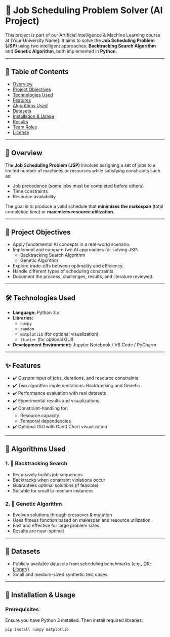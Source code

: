 # 🧠 Job Scheduling Problem Solver (AI Project)

This project is part of our Artificial Intelligence & Machine Learning course at [Your University Name]. It aims to solve the **Job Scheduling Problem (JSP)** using two intelligent approaches: **Backtracking Search Algorithm** and **Genetic Algorithm**, both implemented in **Python**.

---

## 📌 Table of Contents
- [Overview](#overview)
- [Project Objectives](#project-objectives)
- [Technologies Used](#technologies-used)
- [Features](#features)
- [Algorithms Used](#algorithms-used)
- [Datasets](#datasets)
- [Installation & Usage](#installation--usage)
- [Results](#results)
- [Team Roles](#team-roles)
- [License](#license)

---

## 🧩 Overview

The **Job Scheduling Problem (JSP)** involves assigning a set of jobs to a limited number of machines or resources while satisfying constraints such as:
- Job precedence (some jobs must be completed before others)
- Time constraints
- Resource availability

The goal is to produce a valid schedule that **minimizes the makespan** (total completion time) or **maximizes resource utilization**.

---

## 🎯 Project Objectives

- Apply fundamental AI concepts in a real-world scenario.
- Implement and compare two AI approaches for solving JSP:
  - Backtracking Search Algorithm
  - Genetic Algorithm
- Explore trade-offs between optimality and efficiency.
- Handle different types of scheduling constraints.
- Document the process, challenges, results, and literature reviewed.

---

## 🛠 Technologies Used

- **Language:** Python 3.x  
- **Libraries:** 
  - `numpy`
  - `random`
  - `matplotlib` (for optional visualization)
  - `tkinter` (for optional GUI)
- **Development Environment:** Jupyter Notebook / VS Code / PyCharm

---

## ✨ Features

- ✔️ Custom input of jobs, durations, and resource constraints
- ✔️ Two algorithm implementations: Backtracking and Genetic
- ✔️ Performance evaluation with real datasets
- ✔️ Experimental results and visualizations
- ✔️ Constraint-handling for:
  - Resource capacity
  - Temporal dependencies
- ✔️ Optional GUI with Gantt Chart visualization

---

## 🧮 Algorithms Used

### 1. 🔁 Backtracking Search
- Recursively builds job sequences
- Backtracks when constraint violations occur
- Guarantees optimal solutions (if feasible)
- Suitable for small to medium instances

### 2. 🧬 Genetic Algorithm
- Evolves solutions through crossover & mutation
- Uses fitness function based on makespan and resource utilization
- Fast and effective for large problem sizes
- Results are near-optimal

---

## 📂 Datasets

- Publicly available datasets from scheduling benchmarks (e.g., [OR-Library](http://people.brunel.ac.uk/~mastjjb/jeb/orlib/jobshopinfo.html))
- Small and medium-sized synthetic test cases

---

## 🚀 Installation & Usage

### Prerequisites
Ensure you have Python 3 installed. Then install required libraries:

```bash
pip install numpy matplotlib
